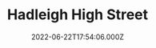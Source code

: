 ---
date: 2022-06-22T17:54:06.000Z
title: Hadleigh High Street
latitude: 52.04428511
longitude: 0.95370718
url: http://www.visithadleighsuffolk.co.uk
category: checkin
---